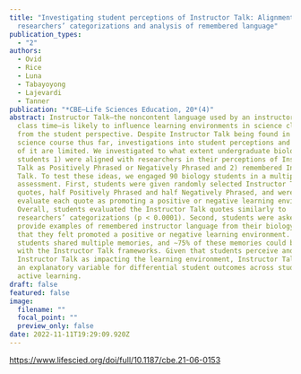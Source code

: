 ```yaml
---
title: "Investigating student perceptions of Instructor Talk: Alignment with
  researchers’ categorizations and analysis of remembered language"
publication_types:
  - "2"
authors:
  - Ovid
  - Rice
  - Luna
  - Tabayoyong
  - Lajevardi
  - Tanner
publication: "*CBE—Life Sciences Education, 20*(4)"
abstract: Instructor Talk—the noncontent language used by an instructor during
  class time—is likely to influence learning environments in science classrooms
  from the student perspective. Despite Instructor Talk being found in every
  science course thus far, investigations into student perceptions and memories
  of it are limited. We investigated to what extent undergraduate biology
  students 1) were aligned with researchers in their perceptions of Instructor
  Talk as Positively Phrased or Negatively Phrased and 2) remembered Instructor
  Talk. To test these ideas, we engaged 90 biology students in a multipart
  assessment. First, students were given randomly selected Instructor Talk
  quotes, half Positively Phrased and half Negatively Phrased, and were asked to
  evaluate each quote as promoting a positive or negative learning environment.
  Overall, students evaluated the Instructor Talk quotes similarly to
  researchers’ categorizations (p < 0.0001). Second, students were asked to
  provide examples of remembered instructor language from their biology courses
  that they felt promoted a positive or negative learning environment. Most
  students shared multiple memories, and ∼75% of these memories could be coded
  with the Instructor Talk frameworks. Given that students perceive and remember
  Instructor Talk as impacting the learning environment, Instructor Talk may be
  an explanatory variable for differential student outcomes across studies of
  active learning.
draft: false
featured: false
image:
  filename: ""
  focal_point: ""
  preview_only: false
date: 2022-11-11T19:29:09.920Z
---
```

<https://www.lifescied.org/doi/full/10.1187/cbe.21-06-0153>